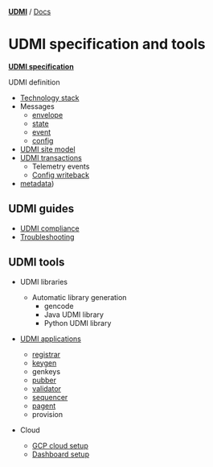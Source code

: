 [**UDMI**](../) / [Docs](./)

# UDMI specification and tools

[**UDMI specification**](specs/)

UDMI definition
* [Technology stack](./specs/tech_stack.md)
* Messages
  * [envelope](./messages/envelope.md)
  * [state](./messages/state.md)
  * [event](./messages/event.md)
  * [config](./messages/config.md)
* [UDMI site model](./specs/site_model.md)
* [UDMI transactions](./specs/sequences/)
  * Telemetry events
  * [Config writeback](./specs/sequences/writeback.md)
* [metadata](./specs/metadata.md))

## UDMI guides

* [UDMI compliance](./specs/compliance.md)
* [Troubleshooting](./guides/troubleshooting.md)

## UDMI tools

* UDMI libraries

  * Automatic library generation
    * gencode
    * Java UDMI library
    * Python UDMI library

* [UDMI applications](./tools)
  * [registrar](./tools/registrar.md)
  * [keygen](./tools/keygen.md)
  * genkeys
  * [pubber](./tools/pubber.md)
  * [validator](./tools/validator.md)
  * [sequencer](./tools/sequencer.md)
  * [pagent](./tools/pagent.md)
  * provision

* Cloud
  * [GCP cloud setup](./cloud/gcp/cloud_setup.md)
  * [Dashboard setup](./cloud/gcp/dashboard.md)
